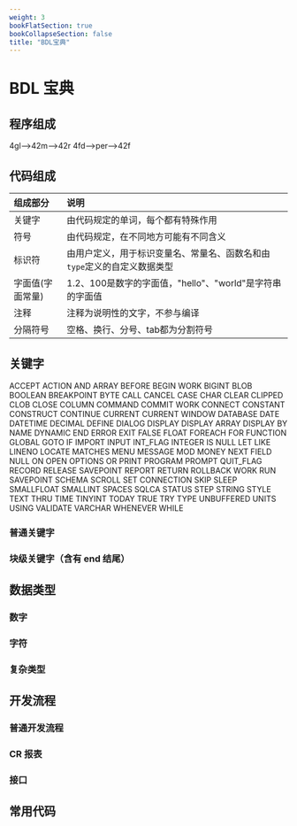 ```yaml
---
weight: 3
bookFlatSection: true
bookCollapseSection: false
title: "BDL宝典"
---
```


# BDL 宝典

## 程序组成

4gl-->42m-->42r
4fd-->per-->42f

## 代码组成

组成部分|说明
:-|:--
关键字|由代码规定的单词，每个都有特殊作用
符号|由代码规定，在不同地方可能有不同含义
标识符|由用户定义，用于标识变量名、常量名、函数名和由`type`定义的自定义数据类型
字面值(字面常量)| 1.2、100是数字的字面值，"hello"、"world"是字符串的字面值
注释|注释为说明性的文字，不参与编译
分隔符号|空格、换行、分号、tab都为分割符号

## 关键字

ACCEPT
ACTION
AND
ARRAY
BEFORE
BEGIN WORK
BIGINT
BLOB
BOOLEAN
BREAKPOINT
BYTE
CALL
CANCEL
CASE
CHAR
CLEAR
CLIPPED
CLOB
CLOSE
COLUMN
COMMAND
COMMIT WORK
CONNECT
CONSTANT
CONSTRUCT
CONTINUE
CURRENT
CURRENT WINDOW
DATABASE
DATE
DATETIME
DECIMAL
DEFINE
DIALOG
DISPLAY
DISPLAY ARRAY
DISPLAY BY NAME
DYNAMIC
END
ERROR
EXIT
FALSE
FLOAT
FOREACH
FOR
FUNCTION
GLOBAL
GOTO
IF
IMPORT
INPUT
INT_FLAG
INTEGER
IS NULL
LET
LIKE
LINENO
LOCATE
MATCHES
MENU
MESSAGE
MOD
MONEY
NEXT FIELD
NULL
ON
OPEN
OPTIONS
OR
PRINT
PROGRAM
PROMPT
QUIT_FLAG
RECORD
RELEASE SAVEPOINT
REPORT
RETURN
ROLLBACK WORK
RUN
SAVEPOINT
SCHEMA
SCROLL
SET CONNECTION
SKIP
SLEEP
SMALLFLOAT
SMALLINT
SPACES
SQLCA
STATUS
STEP
STRING
STYLE
TEXT
THRU
TIME
TINYINT
TODAY
TRUE
TRY
TYPE
UNBUFFERED
UNITS
USING
VALIDATE
VARCHAR
WHENEVER
WHILE




### 普通关键字

### 块级关键字（含有 end 结尾）

## 数据类型

### 数字

### 字符

### 复杂类型

## 开发流程

### 普通开发流程

### CR 报表

### 接口

## 常用代码
